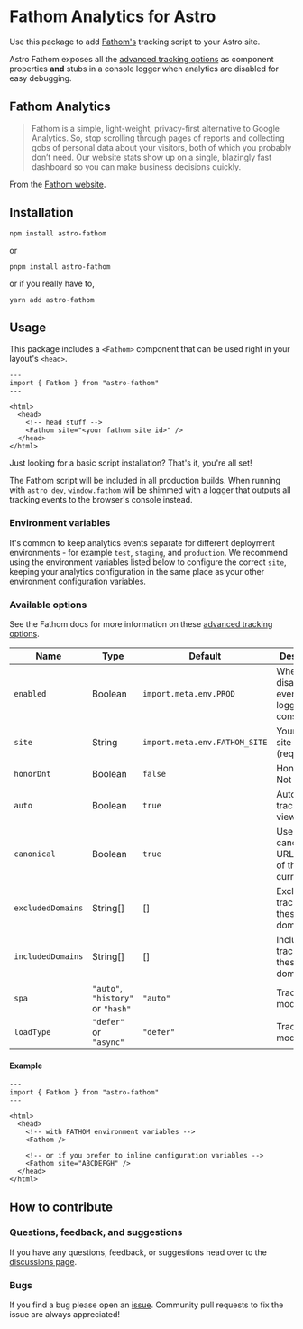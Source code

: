 # Fathom Analytics for Astro

Use this package to add [Fathom's](https://usefathom.com) tracking script to your Astro site.

Astro Fathom exposes all the [advanced tracking options](https://usefathom.com/support/tracking-advanced) as component properties **and** stubs in a console logger when analytics are disabled for easy debugging.

## Fathom Analytics

> Fathom is a simple, light-weight, privacy-first alternative to Google Analytics. So, stop scrolling through pages of reports and collecting gobs of personal data about your visitors, both of which you probably don’t need. Our website stats show up on a single, blazingly fast dashboard so you can make business decisions quickly.

From the [Fathom website](https://usefathom.com/).

## Installation

`npm install astro-fathom`

or

`pnpm install astro-fathom`

or if you really have to,

`yarn add astro-fathom`

## Usage

This package includes a `<Fathom>` component that can be used right in your layout's `<head>`.

```astro
---
import { Fathom } from "astro-fathom"
---

<html>
  <head>
    <!-- head stuff -->
    <Fathom site="<your fathom site id>" />
  </head>
</html>
```

Just looking for a basic script installation? That's it, you're all set!

The Fathom script will be included in all production builds. When running with `astro dev`, `window.fathom` will be shimmed with a logger that outputs all tracking events to the browser's console instead.

### Environment variables

It's common to keep analytics events separate for different deployment environments - for example `test`, `staging`, and `production`. We recommend using the environment variables listed below to configure the correct `site`, keeping your analytics configuration in the same place as your other environment configuration variables.

### Available options

See the Fathom docs for more information on these [advanced tracking options](https://usefathom.com/support/tracking-advanced).

| Name              | Type                              | Default                                                              | Description                                        |
| ----------------- | --------------------------------- | -------------------------------------------------------------------- | -------------------------------------------------- |
| `enabled`         | Boolean                           | `import.meta.env.PROD`                                               | When disabled, events are logged to the console    |
| `site`            | String                            | `import.meta.env.FATHOM_SITE`                                        | Your Fathom site id (required)                     |
| `honorDnt`        | Boolean                           | `false`                                                              | Honor Do Not Track?                                |
| `auto`            | Boolean                           | `true`                                                               | Automatically track page views?                    |
| `canonical`       | Boolean                           | `true`                                                               | Use the canonical URL, instead of the current URL? |
| `excludedDomains` | String[]                          | []                                                                   | Excludes tracking for these domains                |
| `includedDomains` | String[]                          | []                                                                   | Include tracking for these domains                 |
| `spa`             | `"auto"`, `"history"` or `"hash"` | `"auto"`                                                             | Tracking mode                                      |
| `loadType`        | `"defer"` or `"async"`            | `"defer"`                                                            | Tracking mode                                      |

#### Example

```astro
---
import { Fathom } from "astro-fathom"
---

<html>
  <head>
    <!-- with FATHOM environment variables -->
    <Fathom />

    <!-- or if you prefer to inline configuration variables -->
    <Fathom site="ABCDEFGH" />
  </head>
</html>
```

## How to contribute

### Questions, feedback, and suggestions

If you have any questions, feedback, or suggestions head over to the [discussions page](https://github.com/tony-sull/astro-fathom/discussions).

### Bugs

If you find a bug please open an [issue](https://github.com/tony-sull/astro-fathom/issues). Community pull requests to fix the issue are always appreciated!
